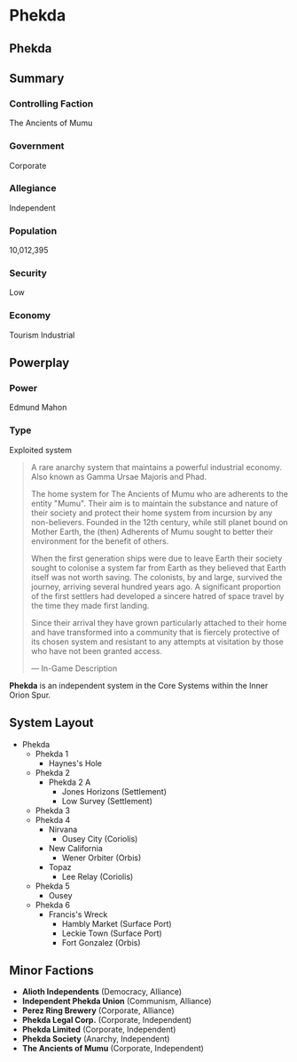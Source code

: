 # Phekda
## Phekda

		

## Summary

### Controlling Faction

The Ancients of Mumu

### Government

Corporate

### Allegiance

Independent

### Population

10,012,395

### Security

Low

### Economy

Tourism
Industrial

## Powerplay

### Power

Edmund Mahon

### Type

Exploited system

> 
> 
> A rare anarchy system that maintains a powerful industrial economy. Also known as Gamma Ursae Majoris and Phad.
> 
> The home system for The Ancients of Mumu who are adherents to the entity "Mumu". Their aim is to maintain the substance and nature of their society and protect their home system from incursion by any non-believers. Founded in the 12th century, while still planet bound on Mother Earth, the (then) Adherents of Mumu sought to better their environment for the benefit of others.
> 
> When the first generation ships were due to leave Earth their society sought to colonise a system far from Earth as they believed that Earth itself was not worth saving. The colonists, by and large, survived the journey, arriving several hundred years ago. A significant proportion of the first settlers had developed a sincere hatred of space travel by the time they made first landing.
> 
> Since their arrival they have grown particularly attached to their home and have transformed into a community that is fiercely protective of its chosen system and resistant to any attempts at visitation by those who have not been granted access.
> 
> 
> — In-Game Description
> 

**Phekda** is an independent system in the Core Systems within the Inner Orion Spur.

## System Layout

- Phekda
    - Phekda 1
        - Haynes's Hole
    - Phekda 2
        - Phekda 2 A
            - Jones Horizons (Settlement)
            - Low Survey (Settlement)
    - Phekda 3
    - Phekda 4
        - Nirvana
            - Ousey City (Coriolis)
        - New California
            - Wener Orbiter (Orbis)
        - Topaz
            - Lee Relay (Coriolis)
    - Phekda 5
        - Ousey
    - Phekda 6
        - Francis's Wreck
            - Hambly Market (Surface Port)
            - Leckie Town (Surface Port)
            - Fort Gonzalez (Orbis)

## Minor Factions

- **Alioth Independents** (Democracy, Alliance)
- **Independent Phekda Union** (Communism, Alliance)
- **Perez Ring Brewery** (Corporate, Alliance)
- **Phekda Legal Corp.** (Corporate, Independent)
- **Phekda Limited** (Corporate, Independent)
- **Phekda Society** (Anarchy, Independent)
- **The Ancients of Mumu** (Corporate, Independent)